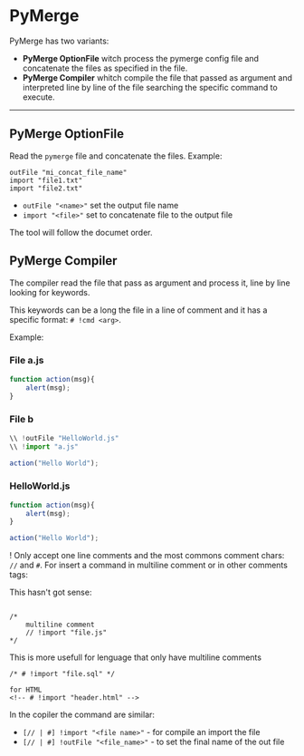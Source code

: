 # PyMerge

PyMerge has two variants:
- **PyMerge OptionFile** witch process the pymerge config file and concatenate the files as specified in the file.
- **PyMerge Compiler** whitch compile the file that passed as argument and interpreted line by line of the file searching the specific command to execute.
---
## PyMerge OptionFile
Read the `pymerge` file and concatenate the files.
Example:
```
outFile "mi_concat_file_name"
import "file1.txt"
import "file2.txt"
```
- `outFile "<name>"` set the output file name
- `import "<file>"` set to concatenate file to the output file

The tool will follow the documet order.

## PyMerge Compiler
The compiler read the file that pass as argument and process it, line by line looking for keywords.

This keywords can be a long the file in a line of comment and it has a specific format:
`# !cmd <arg>`.

Example:
### File a.js
```javascript
function action(msg){
    alert(msg);
}
```
### File b
```javascript
\\ !outFile "HelloWorld.js"
\\ !import "a.js"

action("Hello World");
```

### HelloWorld.js
```javascript
function action(msg){
    alert(msg);
}

action("Hello World");
```

! Only accept one line comments and the most commons comment chars: `//` and `#`.
For insert a command in multiline comment or in other comments tags:

This hasn't got sense:
```

/*
    multiline comment
    // !import "file.js"
*/

```
This is more usefull for lenguage that only have multiline comments
```
/* # !import "file.sql" */

for HTML
<!-- # !import "header.html" -->
```

In the copiler the command are similar:
- `[// | #] !import "<file name>"` - for compile an import the file
- `[// | #] !outFile "<file_name>"` - to set the final name of the out file